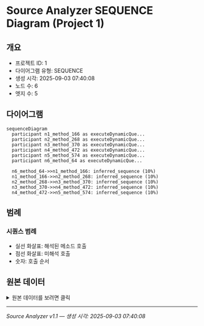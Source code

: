 # Source Analyzer SEQUENCE Diagram (Project 1)

## 개요
- 프로젝트 ID: 1
- 다이어그램 유형: SEQUENCE
- 생성 시각: 2025-09-03 07:40:08
- 노드 수: 6
- 엣지 수: 5

## 다이어그램

```mermaid
sequenceDiagram
  participant n1_method_166 as executeDynamicQue...
  participant n2_method_268 as executeDynamicQue...
  participant n3_method_370 as executeDynamicQue...
  participant n4_method_472 as executeDynamicQue...
  participant n5_method_574 as executeDynamicQue...
  participant n6_method_64 as executeDynamicQue...

  n6_method_64->>n1_method_166: inferred_sequence (10%)
  n1_method_166->>n2_method_268: inferred_sequence (10%)
  n2_method_268->>n3_method_370: inferred_sequence (10%)
  n3_method_370->>n4_method_472: inferred_sequence (10%)
  n4_method_472->>n5_method_574: inferred_sequence (10%)
```

## 범례

### 시퀀스 범례
- 실선 화살표: 해석된 메소드 호출
- 점선 화살표: 미해석 호출
- 숫자: 호출 순서

## 원본 데이터

<details>
<summary>원본 데이터를 보려면 클릭</summary>

노드 목록 (6)
```json
  method:64: executeDynamicQuery() (method)
  method:166: executeDynamicQuery() (method)
  method:268: executeDynamicQuery() (method)
  method:370: executeDynamicQuery() (method)
  method:472: executeDynamicQuery() (method)
  method:574: executeDynamicQuery() (method)
```

엣지 목록 (5)
```json
  method:64 -> method:166 (inferred_sequence)
  method:166 -> method:268 (inferred_sequence)
  method:268 -> method:370 (inferred_sequence)
  method:370 -> method:472 (inferred_sequence)
  method:472 -> method:574 (inferred_sequence)
```

</details>

---
*Source Analyzer v1.1 — 생성 시각: 2025-09-03 07:40:08*